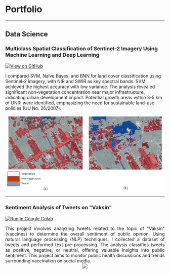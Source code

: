 # Portfolio
---
## Data Science

### Multiclass Spatial Classification of Sentinel-2 Imagery Using Machine Learning and Deep Learning

[![View on GitHub](https://img.shields.io/badge/GitHub-View_on_GitHub-blue?logo=GitHub)](https://github.com/nblhmf/Land-Use-Classification)

I compared SVM, Naïve Bayes, and BNN for land cover classification using Sentinel-2 imagery, with NIR and SWIR as key spectral bands. SVM achieved the highest accuracy with low variance. The analysis revealed significant non-vegetation concentration near major infrastructure, indicating urban development impact. Potential growth areas within 3-5 km of UNRI were identified, emphasizing the need for sustainable land-use policies (UU No. 26/2007).

<center><img src="images/classification.jpg"/></center>

---
### Sentiment Analysis of Tweets on "Vaksin"

[![Run in Google Colab](https://img.shields.io/badge/Colab-Run_in_Google_Colab-blue?logo=Google&logoColor=FDBA18)](https://colab.research.google.com/drive/1bpqsgL6nWUa2QKzK3jLZi7nWPMTaK6ZW#scrollTo=u80kIjVz5q36)

<div style="text-align: justify">This project involves analyzing tweets related to the topic of "Vaksin" (vaccines) to determine the overall sentiment of public opinion. Using natural language processing (NLP) techniques, I collected a dataset of tweets and performed text pre-processing. The analysis classifies tweets as positive, negative, or neutral, offering valuable insights into public sentiment. This project aims to monitor public health discussions and trends surrounding vaccination on social media.</div>

<center><img src="images/BERT-classification.png"/></center>
